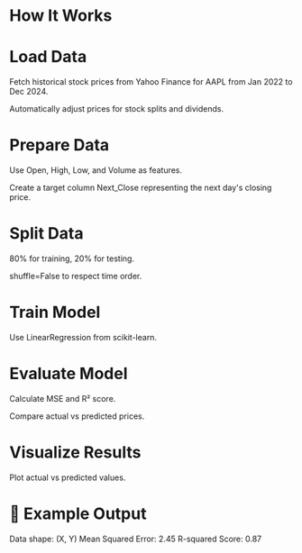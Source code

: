 # How It Works

# Load Data

Fetch historical stock prices from Yahoo Finance for AAPL from Jan 2022 to Dec 2024.

Automatically adjust prices for stock splits and dividends.

# Prepare Data

Use Open, High, Low, and Volume as features.

Create a target column Next_Close representing the next day's closing price.

# Split Data

80% for training, 20% for testing.

shuffle=False to respect time order.

# Train Model

Use LinearRegression from scikit-learn.

# Evaluate Model

Calculate MSE and R² score.

Compare actual vs predicted prices.

# Visualize Results

Plot actual vs predicted values.

# 📜 Example Output

Data shape: (X, Y)
Mean Squared Error: 2.45
R-squared Score: 0.87
